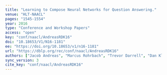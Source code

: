 ```yaml
---
title: "Learning to Compose Neural Networks for Question Answering."
venue: "HLT-NAACL"
pages: "1545-1554"
year: 2016
type: "Conference and Workshop Papers"
access: "open"
key: "conf/naacl/AndreasRDK16"
doi: "10.18653/V1/N16-1181"
ee: "https://doi.org/10.18653/v1/n16-1181"
url: "https://dblp.org/rec/conf/naacl/AndreasRDK16"
authors: ["Jacob Andreas", "Marcus Rohrbach", "Trevor Darrell", "Dan Klein"]
sync_version: 3
cite_key: "conf/naacl/AndreasRDK16"
---
```

